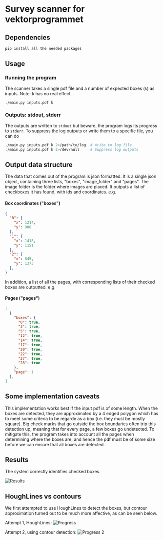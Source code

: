 # Survey scanner for vektorprogrammet

## Dependencies
```bash
pip install all the needed packages
```

## Usage
### Running the program
The scanner takes a single pdf file and a number of expected boxes (`k`) as inputs. Note: k has no real effect.
```bash
./main.py inputs.pdf k
```

### Outputs: stdout, stderr
The outputs are written to `stdout` but beware, the program logs its progress to `stderr`.
To suppress the log outputs or write them to a specific file, you can do
```bash
./main.py inputs.pdf k 2>/path/to/log  # Write to log file
./main.py inputs.pdf k 2>/dev/null     # Suppress log outputs
```


## Output data structure
The data that comes out of the program is json formatted. It is a single json object, containing three lists, "boxes", "image_folder" and "pages". The image folder is the folder where images are placed.
It outputs a list of checkboxes it has found, with ids and coordinates. e.g.
#### Box coordinates ("boxes")
```json
{
  "0": {
    "x": 1214,
    "y": 908
  },
  "1": {
    "x": 1418,
    "y": 1151
  },
  "2": {
    "x": 845,
    "y": 1373
  },
}
```
In addition, a list of all the pages, with corresponding lists of their checked boxes are outputted. e.g.
#### Pages ("pages")
```json
[
  {
    "boxes": {
      "0": true,
      "3": true,
      "5": true,
      "12": true,
      "14": true,
      "17": true,
      "20": true,
      "22": true,
      "27": true,
      "28": true
    },
    "page": 1
  },
]
```

## Some implementation caveats
This implementation works best if the input pdf is of some length.
When the boxes are detected, they are approximated by a 4 edged polygon which has to meet some criteria to be regarde as a box (i.e. they must be mostly square).
Big check marks that go outside the box boundaries often trip this detection up, meaning that for every page, a few boxes go undetected.
To mitigate this, the program takes into account all the pages when determining where the boxes are, and hence the pdf must be of some size before we can ensure that all boxes are detected.

## Results
The system correctly identifies checked boxes.

![Results](detections.png "Results")

## HoughLines vs contours

We first attempted to use HoughLines to detect the boxes,
but contour approximation turned out to be much more affective, as can be seen below.

Attempt 1, HoughLines:
![Progress](progress.png "Attempt 1")

Attempt 2, using contour detection:
![Progress 2](contours.jpg "Attempt 2")
